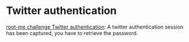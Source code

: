 # Twitter authentication

[root-me challenge Twitter authentication](https://www.root-me.org/en/Challenges/Network/Twitter-authentication-101): A twitter authentication session has been captured, you have to retrieve the password.
